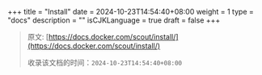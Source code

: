 +++
title = "Install"
date = 2024-10-23T14:54:40+08:00
weight = 1
type = "docs"
description = ""
isCJKLanguage = true
draft = false
+++

> 原文: [https://docs.docker.com/scout/install/](https://docs.docker.com/scout/install/)
>
> 收录该文档的时间：`2024-10-23T14:54:40+08:00`
